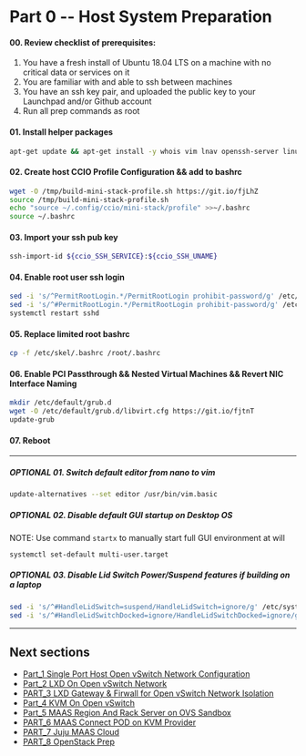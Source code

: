 # Part 0 -- Host System Preparation

#### 00. Review checklist of prerequisites:
  1. You have a fresh install of Ubuntu 18.04 LTS on a machine with no critical data or services on it
  2. You are familiar with and able to ssh between machines
  3. You have an ssh key pair, and uploaded the public key to your Launchpad and/or Github account
  4. Run all prep commands as root

#### 01. Install helper packages
```sh
apt-get update && apt-get install -y whois vim lnav openssh-server linux-generic-hwe-18.04
```
#### 02. Create host CCIO Profile Configuration && add to bashrc
```sh
wget -O /tmp/build-mini-stack-profile.sh https://git.io/fjLhZ
source /tmp/build-mini-stack-profile.sh
echo "source ~/.config/ccio/mini-stack/profile" >>~/.bashrc
source ~/.bashrc
```
#### 03. Import your ssh pub key
```sh
ssh-import-id ${ccio_SSH_SERVICE}:${ccio_SSH_UNAME}
```
#### 04. Enable root user ssh login
```sh
sed -i 's/^PermitRootLogin.*/PermitRootLogin prohibit-password/g' /etc/ssh/sshd_config
sed -i 's/^#PermitRootLogin.*/PermitRootLogin prohibit-password/g' /etc/ssh/sshd_config
systemctl restart sshd
```
#### 05. Replace limited root bashrc
```sh
cp -f /etc/skel/.bashrc /root/.bashrc
```
#### 06. Enable PCI Passthrough && Nested Virtual Machines && Revert NIC Interface Naming
```sh
mkdir /etc/default/grub.d
wget -O /etc/default/grub.d/libvirt.cfg https://git.io/fjtnT
update-grub
```
#### 07. Reboot
-------
##### OPTIONAL 01. Switch default editor from nano to vim
```sh
update-alternatives --set editor /usr/bin/vim.basic
```
##### OPTIONAL 02. Disable default GUI startup on Desktop OS
  NOTE: Use command `startx` to manually start full GUI environment at will
```sh
systemctl set-default multi-user.target
```
##### OPTIONAL 03. Disable Lid Switch Power/Suspend features if building on a laptop
```sh
sed -i 's/^#HandleLidSwitch=suspend/HandleLidSwitch=ignore/g' /etc/systemd/logind.conf
sed -i 's/^#HandleLidSwitchDocked=ignore/HandleLidSwitchDocked=ignore/g' /etc/systemd/logind.conf
```
-------
## Next sections
- [Part_1 Single Port Host Open vSwitch Network Configuration]
- [Part_2 LXD On Open vSwitch Network]
- [PART_3 LXD Gateway & Firwall for Open vSwitch Network Isolation]
- [Part_4 KVM On Open vSwitch]
- [Part_5 MAAS Region And Rack Server on OVS Sandbox]
- [PART_6 MAAS Connect POD on KVM Provider]
- [PART_7 Juju MAAS Cloud]
- [PART_8 OpenStack Prep]

<!-- Markdown link & img dfn's -->
[Part_0 Host System Prep]: https://github.com/KathrynMorgan/mini-stack/tree/master/0_Host_System_Prep
[Part_1 Single Port Host Open vSwitch Network Configuration]: https://github.com/KathrynMorgan/mini-stack/tree/master/1_Single_Port_Host-Open_vSwitch_Network_Configuration
[Part_2 LXD On Open vSwitch Network]: https://github.com/KathrynMorgan/mini-stack/tree/master/2_LXD-On-OVS
[PART_3 LXD Gateway & Firwall for Open vSwitch Network Isolation]: https://github.com/KathrynMorgan/mini-stack/tree/master/3_LXD_Network_Gateway
[Part_4 KVM On Open vSwitch]: https://github.com/KathrynMorgan/mini-stack/tree/master/4_KVM_On_Open_vSwitch
[Part_5 MAAS Region And Rack Server on OVS Sandbox]: https://github.com/KathrynMorgan/mini-stack/tree/master/5_MAAS-Rack_And_Region_Ctl-On-Open_vSwitch
[PART_6 MAAS Connect POD on KVM Provider]: https://github.com/KathrynMorgan/mini-stack/tree/master/6_MAAS-Connect_POD_KVM-Provider
[PART_7 Juju MAAS Cloud]: https://github.com/KathrynMorgan/mini-stack/tree/master/7_Juju_MAAS_Cloud
[PART_8 OpenStack Prep]: https://github.com/KathrynMorgan/mini-stack/tree/master/8_OpenStack_Prep
